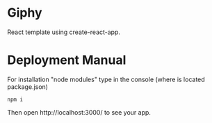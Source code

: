 # Giphy
React template using create-react-app.

# Deployment Manual

For installation "node modules" type in the console (where is located package.json)

```
npm i
```

Then open http://localhost:3000/ to see your app.